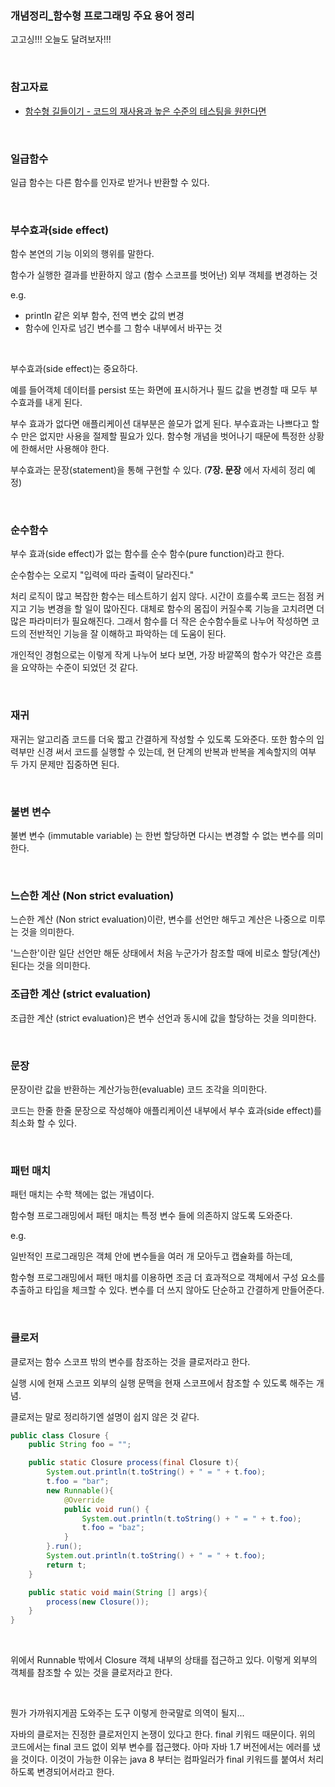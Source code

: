 ### 개념정리_함수형 프로그래밍 주요 용어 정리

고고싱!!! 오늘도 달려보자!!!<br>

<br>



### 참고자료

- [함수형 길들이기 - 코드의 재사용과 높은 수준의 테스팅을 원한다면](http://www.yes24.com/Product/Goods/17945487)

<br>



### 일급함수

일급 함수는 다른 함수를 인자로 받거나 반환할 수 있다.<br>

<br>



### 부수효과(side effect)

함수 본연의 기능 이외의 행위를 말한다.<br>

함수가 실행한 결과를 반환하지 않고 (함수 스코프를 벗어난) 외부 객체를 변경하는 것<br>



e.g.

- println 같은 외부 함수, 전역 변숫 값의 변경
- 함수에 인자로 넘긴 변수를 그 함수 내부에서 바꾸는 것

<br>



부수효과(side effect)는 중요하다.<br>

예를 들어객체 데이터를 persist 또는 화면에 표시하거나 필드 값을 변경할 때 모두 부수효과를 내게 된다.<br>

부수 효과가 없다면 애플리케이션 대부분은 쓸모가 없게 된다. 부수효과는 나쁘다고 할 수 만은 없지만 사용을 절제할 필요가 있다. 함수형 개념을 벗어나기 때문에 특정한 상황에 한해서만 사용해야 한다.<br>

부수효과는 문장(statement)을 통해 구현할 수 있다. (**7장. 문장** 에서 자세히 정리 예정)<br>

<br>



### 순수함수

부수 효과(side effect)가 없는 함수를 순수 함수(pure function)라고 한다.<br>

순수함수는 오로지 "입력에 따라 출력이 달라진다."<br>

처리 로직이 많고 복잡한 함수는 테스트하기 쉽지 않다. 시간이 흐를수록 코드는 점점 커지고 기능 변경을 할 일이 많아진다. 대체로 함수의 몸집이 커질수록 기능을 고치려면 더 많은 파라미터가 필요해진다. 그래서 함수를 더 작은 순수함수들로 나누어 작성하면 코드의 전반적인 기능을 잘 이해하고 파악하는 데 도움이 된다.<br>

개인적인 경험으로는 이렇게 작게 나누어 보다 보면, 가장 바깥쪽의 함수가 약간은 흐름을 요약하는 수준이 되었던 것 같다.<br>

<br>



### 재귀

재귀는 알고리즘 코드를 더욱 짧고 간결하게 작성할 수 있도록 도와준다. 또한 함수의 입력부만 신경 써서 코드를 실행할 수 있는데, 현 단계의 반복과 반복을 계속할지의 여부 두 가지 문제만 집중하면 된다.<br>

<br>



### 불변 변수

불변 변수 (immutable variable) 는 한번 할당하면 다시는 변경할 수 없는 변수를 의미한다.<br>

<br>



### 느슨한 계산 (Non strict evaluation)

느슨한 계산 (Non strict evaluation)이란, 변수를 선언만 해두고 계산은 나중으로 미루는 것을 의미한다.<br>

'느슨한'이란 일단 선언만 해둔 상태에서 처음 누군가가 참조할 때에 비로소 할당(계산)된다는 것을 의미한다.<br>



### 조급한 계산 (strict evaluation)

조급한 계산 (strict evaluation)은 변수 선언과 동시에 값을 할당하는 것을 의미한다.<br>

<br>



### 문장

문장이란 값을 반환하는 계산가능한(evaluable) 코드 조각을 의미한다.<br>

코드는 한줄 한줄 문장으로 작성해야 애플리케이션 내부에서 부수 효과(side effect)를 최소화 할 수 있다.<br>

<br>



### 패턴 매치

패턴 매치는 수학 책에는 없는 개념이다.<br>

함수형 프로그래밍에서 패턴 매치는 특정 변수 들에 의존하지 않도록 도와준다.<br>

e.g.

일반적인 프로그래밍은 객체 안에 변수들을 여러 개 모아두고 캡슐화를 하는데, 

함수형 프로그래밍에서 패턴 매치를 이용하면 조금 더 효과적으로 객체에서 구성 요소를 추출하고 타입을 체크할 수 있다. 변수를 더 쓰지 않아도 단순하고 간결하게 만들어준다.<br>

<br>



### 클로저

클로저는 함수 스코프 밖의 변수를 참조하는 것을 클로저라고 한다.<br>

실행 시에 현재 스코프 외부의 실행 문맥을 현재 스코프에서 참조할 수 있도록 해주는 개념.<br>

클로저는 말로 정리하기엔 설명이 쉽지 않은 것 같다.

```java
public class Closure {
    public String foo = "";

    public static Closure process(final Closure t){
        System.out.println(t.toString() + " = " + t.foo);
        t.foo = "bar";
        new Runnable(){
            @Override
            public void run() {
                System.out.println(t.toString() + " = " + t.foo);
                t.foo = "baz";
            }
        }.run();
        System.out.println(t.toString() + " = " + t.foo);
        return t;
    }

    public static void main(String [] args){
        process(new Closure());
    }
}
```

<br>

위에서 Runnable 밖에서 Closure 객체 내부의 상태를 접근하고 있다. 이렇게 외부의 객체를 참조할 수 있는 것을 클로저라고 한다.<br>

<br>

뭔가 가까워지게끔 도와주는 도구 이렇게 한국말로 의역이 될지... <br>

자바의 클로저는 진정한 클로저인지 논쟁이 있다고 한다. final 키워드 때문이다. 위의 코드에서는 final 코드 없이 외부 변수를 접근했다. 아마 자바 1.7 버전에서는 에러를 냈을 것이다. 이것이 가능한 이유는 java 8 부터는 컴파일러가 final 키워드를 붙여서 처리하도록 변경되어서라고 한다.<br>











